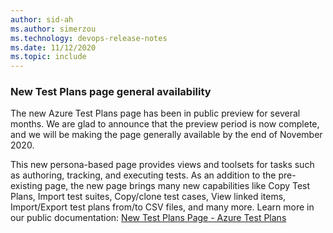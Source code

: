 ```yaml
---
author: sid-ah
ms.author: simerzou
ms.technology: devops-release-notes
ms.date: 11/12/2020
ms.topic: include
---
```


### New Test Plans page general availability

The new Azure Test Plans page has been in public preview for several months. We are glad to announce that the preview period is now complete, and we will be making the page generally available by the end of November 2020. 

This new persona-based page provides views and toolsets for tasks such as authoring, tracking, and executing tests. As an addition to the pre-existing page, the new page brings many new capabilities like Copy Test Plans, Import test suites, Copy/clone test cases, View linked items, Import/Export test plans from/to CSV files, and many more. Learn more in our public documentation: [New Test Plans Page - Azure Test Plans](/azure/devops/test/new-test-plans-page?preserve-view=true&view=azure-devops)